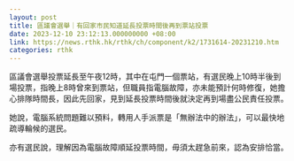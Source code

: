```yaml
---
layout: post
title: 區議會選舉｜有回家市民知道延長投票時間後再到票站投票
date: 2023-12-10 23:12:13.000000000 +08:00
link: https://news.rthk.hk/rthk/ch/component/k2/1731614-20231210.htm
categories: rthk
---
```


區議會選舉投票延長至午夜12時，其中在屯門一個票站，有選民晚上10時半後到場投票，指晚上8時曾來到票站，但職員指電腦故障，亦未能預計何時修復，她擔心排隊時間長，因此先回家，見到延長投票時間後就決定再到場盡公民責任投票。

她說，電腦系統問題難以預料，轉用人手派票是「無辦法中的辦法」，可以最快地疏導輪候的選民。

亦有選民說，理解因為電腦故障順延投票時間，毋須太趕急前來，認為安排恰當。
